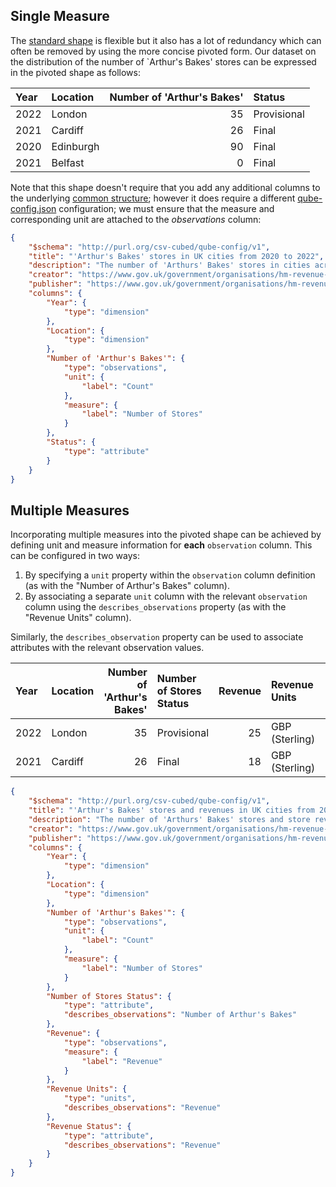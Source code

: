 ## Single Measure

The [standard shape](./standard-shape.md) is flexible but it also has a lot of redundancy which can often be removed by using the more concise pivoted form. Our dataset on the distribution of the number of `Arthur's Bakes' stores can be expressed in the pivoted shape as follows:

| Year | Location  | Number of 'Arthur's Bakes' | Status      |
|:-----|:----------|---------------------------:|:------------|
| 2022 | London    |                         35 | Provisional |
| 2021 | Cardiff   |                         26 | Final       |
| 2020 | Edinburgh |                         90 | Final       |
| 2021 | Belfast   |                          0 | Final       |

Note that this shape doesn't require that you add any additional columns to the underlying [common structure](#common-structure); however it does require a different [qube-config.json](./configuration/qube-config.md) configuration; we must ensure that the measure and corresponding unit are attached to the _observations_ column:

```json
{
    "$schema": "http://purl.org/csv-cubed/qube-config/v1",
    "title": "'Arthur's Bakes' stores in UK cities from 2020 to 2022",
    "description": "The number of 'Arthurs' Bakes' stores in cities across the UK between 2020 and 2022.",
    "creator": "https://www.gov.uk/government/organisations/hm-revenue-customs",
    "publisher": "https://www.gov.uk/government/organisations/hm-revenue-customs",
    "columns": {
        "Year": {
            "type": "dimension"
        },
        "Location": {
            "type": "dimension"
        },
        "Number of 'Arthur's Bakes'": {
            "type": "observations",
            "unit": {
                "label": "Count"
            },
            "measure": {
                "label": "Number of Stores"
            }
        },
        "Status": {
            "type": "attribute"
        }
    }
}
```

## Multiple Measures

Incorporating multiple measures into the pivoted shape can be achieved by defining unit and measure information for **each** `observation` column. This can be configured in two ways:

1. By specifying a `unit` property within the `observation` column definition (as with the "Number of Arthur's Bakes" column).
2. By associating a separate `unit` column with the relevant `observation` column using the `describes_observations` property (as with the "Revenue Units" column).

Similarly, the `describes_observation` property can be used to associate attributes with the relevant observation values.

| Year | Location   | Number of 'Arthur's Bakes' | Number of Stores Status | Revenue | Revenue Units  | Revenue Status | 
|:-----|:-----------|---------------------------:|:------------------------|--------:|:---------------|:---------------|
| 2022 | London     |                         35 | Provisional             |      25 | GBP (Sterling) | Provisional    |
| 2021 | Cardiff    |                         26 | Final                   |      18 | GBP (Sterling) | Final          |

```json
{
    "$schema": "http://purl.org/csv-cubed/qube-config/v1",
    "title": "'Arthur's Bakes' stores and revenues in UK cities from 2020 to 2022",
    "description": "The number of 'Arthurs' Bakes' stores and store revenues in cities across the UK between 2020 and 2022.",
    "creator": "https://www.gov.uk/government/organisations/hm-revenue-customs",
    "publisher": "https://www.gov.uk/government/organisations/hm-revenue-customs",
    "columns": {
        "Year": {
            "type": "dimension"
        },
        "Location": {
            "type": "dimension"
        },
        "Number of 'Arthur's Bakes'": {
            "type": "observations",
            "unit": {
                "label": "Count"
            },
            "measure": {
                "label": "Number of Stores"
            }
        },
        "Number of Stores Status": {
            "type": "attribute",
            "describes_observations": "Number of Arthur's Bakes"
        },
        "Revenue": {
            "type": "observations",
            "measure": {
                "label": "Revenue"
            }
        },
        "Revenue Units": {
            "type": "units",
            "describes_observations": "Revenue"
        },
        "Revenue Status": {
            "type": "attribute",
            "describes_observations": "Revenue"
        }
    }
}
```